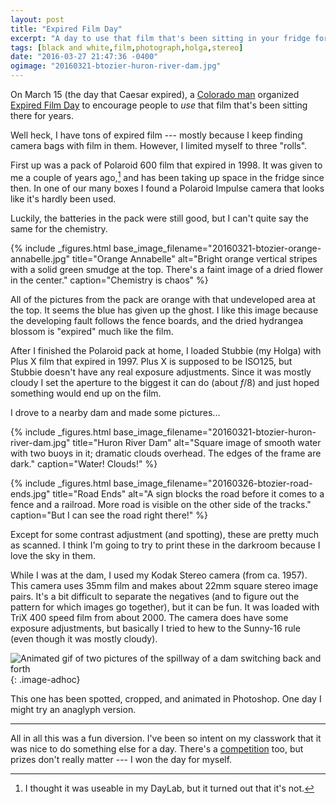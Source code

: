 ```yaml
---
layout: post
title: "Expired Film Day"
excerpt: "A day to use that film that's been sitting in your fridge for the past decade..."
tags: [black and white,film,photograph,holga,stereo]
date: "2016-03-27 21:47:36 -0400"
ogimage: "20160321-btozier-huron-river-dam.jpg"
---
```


On March 15 (the day that Caesar expired), a [Colorado man](http://schneidan.com) organized [Expired Film Day](http://schneidan.com/expired-film-day/) to encourage people to *use* that film that's been sitting there for years.

Well heck, I have tons of expired film --- mostly because I keep finding camera bags with film in them. However, I limited myself to three "rolls".

First up was a pack of Polaroid 600 film that expired in 1998. It was given to me a couple of years ago,[^gift] and has been taking up space in the fridge since then. In one of our many boxes I found a Polaroid Impulse camera that looks like it's hardly been used.

Luckily, the batteries in the pack were still good, but I can't quite say the same for the chemistry.

{% include _figures.html
  base_image_filename="20160321-btozier-orange-annabelle.jpg"
  title="Orange Annabelle"
  alt="Bright orange vertical stripes with a solid green smudge at the top. There's a faint image of a dried flower in the center."
  caption="Chemistry is chaos"
%}

All of the pictures from the pack are orange with that undeveloped area at the top. It seems the blue has given up the ghost. I like this image because the developing fault follows the fence boards, and the dried hydrangea blossom is "expired" much like the film.

[^gift]: I thought it was useable in my DayLab, but it turned out that it's not.

After I finished the Polaroid pack at home, I loaded Stubbie (my Holga) with Plus X film that expired in 1997. Plus X is supposed to be ISO125, but Stubbie doesn't have any real exposure adjustments. Since it was mostly cloudy I set the aperture to the biggest it can do (about _f_/8) and just hoped something would end up on the film.

I drove to a nearby dam and made some pictures...

{% include _figures.html
  base_image_filename="20160321-btozier-huron-river-dam.jpg"
  title="Huron River Dam"
  alt="Square image of smooth water with two buoys in it; dramatic clouds overhead. The edges of the frame are dark."
  caption="Water! Clouds!"
%}

{% include _figures.html
  base_image_filename="20160326-btozier-road-ends.jpg"
  title="Road Ends"
  alt="A sign blocks the road before it comes to a fence and a railroad. More road is visible on the other side of the tracks."
  caption="But I can see the road right there!"
%}

Except for some contrast adjustment (and spotting), these are pretty much as scanned. I think I'm going to try to print these in the darkroom because I love the sky in them.

While I was at the dam, I used my Kodak Stereo camera (from ca. 1957). This camera uses 35mm film and makes about 22mm square stereo image pairs. It's a bit difficult to separate the negatives (and to figure out the pattern for which images go together), but it can be fun. It was loaded with TriX 400 speed film from about 2000. The camera does have some exposure adjustments, but basically I tried to hew to the Sunny-16 rule (even though it was mostly cloudy).

![](/images/adhoc/2016-03-27-barbara-tozier-stereo-dam.gif "Animated gif of two pictures of the spillway of a dam switching back and forth")
{: .image-adhoc}

This one has been spotted, cropped, and animated in Photoshop. One day I might try an anaglyph version.

---

All in all this was a fun diversion. I've been so intent on my classwork that it was nice to do something else for a day. There's a [competition](http://schneidan.com/category/expired-film-day/) too, but prizes don't really matter --- I won the day for myself.

